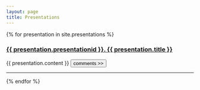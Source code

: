 ```yaml
---
layout: page
title: Presentations
---
```


{% for presentation in site.presentations %}
<h3><a href="{{ site.url }}/presentations/{{ presentation.presentationid }}">
    {{ presentation.presentationid }}. {{ presentation.title }}
</a></h3>
{{ presentation.content }}
<a href="{{ site.url }}/presentations/{{ presentation.presentationid }}"><button class="btn btn-default">comments >></button></a>
<hr>
{% endfor %}